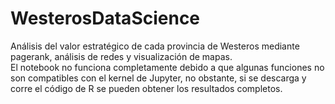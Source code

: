 # WesterosDataScience
Análisis del valor estratégico de cada provincia de Westeros mediante pagerank, análisis de redes y visualización de mapas. <br>
El notebook no funciona completamente debido a que algunas funciones no son compatibles con el kernel de Jupyter, no obstante, si se descarga y corre el código de R se pueden obtener los resultados completos.

